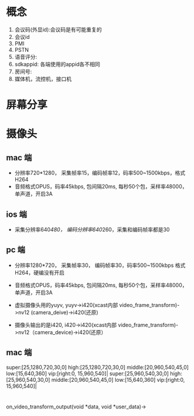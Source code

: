 # 概念
1. 会议码(外显id):会议码是有可能重复的
2. 会议id
3. PMI
4. PSTN
5. 语音评分:
6. sdkappid: 各端使用的appid各不相同
7. 房间号:
8. 媒体机，流控机，接口机

# 屏幕分享

# 摄像头
## mac 端
- 分辨率720*1280， 采集帧率15，编码帧率12，码率500~1500kbps，格式H264
- 音频格式OPUS，码率45kbps, 包间隔20ms, 每秒50个包，采样率48000，单声道，开启3A


## ios 端
- 采集分辨率640*480， 编码分辨率640*260，采集和编码帧率都是30


## pc 端
- 分辨率1280*720， 采集帧率30， 编码帧率30，码率500~1500kbps 格式H264，硬编没有开启
- 音频格式OPUS，码率45kbps, 包间隔20ms, 每秒50个包，采样率48000，单声道，开启3A

- 虚拟摄像头用的yuyv, yuyv->i420(xcast内部 video_frame_transform)->nv12 (camera_deive)->i420(还原)
- 摄像头输出的是i420, i420->i420(xcast内部 video_frame_transform)->nv12（camera_device)->i420(还原）

## mac 端
super:[25,1280,720,30,0] high:[25,1280,720,30,0] middle:[20,960,540,45,0] low:[15,640,360] vip:[right:0, 15,960,540]|
super:[25,960,540,30,0] high:[25,960,540,30,0] middle:[20,960,540,45,0] low:[15,640,360] vip:[right:0, 15,960,540]|


#
on_video_transform_output(void *data, void *user_data)->

